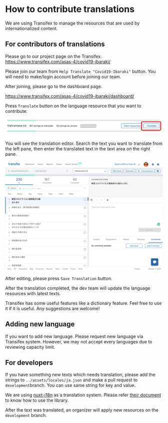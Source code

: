 # How to contribute translations

We are using Transifex to manage the resources that are used by internationalized content.

## For contributors of translations

Please go to our project page on the Transifex.<br>
https://www.transifex.com/asas-4/covid19-ibaraki/

Please join our team from `Help Translate "Covid19-Ibaraki"` button. You will need to make/login account before joining our team.

<!-- ![](./.github/img/2020-03-16-16-05-37.png) -->

After joining, please go to the dashboard page.

https://www.transifex.com/asas-4/covid19-ibaraki/dashboard/

Press `Translate` button on the language resource that you want to contribute.

![](./.github/img/2020-03-16-16-09-47.png)

You will see the translation editor. Search the text you want to translate from the left pane, then enter the translated text in the text area on the right pane.

![](./.github/img/2020-03-16-16-11-14.png)

After editing, please press `Save Translation` button.

After the translation completed, the dev team will update the language resources with latest texts.

Transifex has some useful features like a dictionary feature. Feel free to use it if it is useful. Any suggestions are welcome!

## Adding new language

If you want to add new language. Please request new language via Transifex system. However, we may not accept every languages due to reviewing capacity limit.

## For developers

If you have something new texts which needs translation, please add the strings to `../assets/locales/ja.json` and make a pull request to `development`branch. You can use same string for key and value.

We are using [nuxt-i18n](https://github.com/nuxt-community/nuxt-i18n) as a translation system. Please refer [their document](https://nuxtjs.org/examples/i18n/) to know how to use the library.

After the text was translated, an organizer will apply new resources on the `development` branch.
